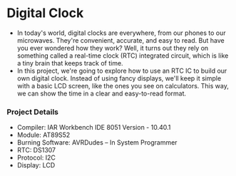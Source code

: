 # Digital Clock
- In today's world, digital clocks are everywhere, from our phones to our microwaves. They're convenient, accurate, and easy to read. But have you ever wondered how they work? Well, it turns out they rely on something called a real-time clock (RTC) integrated circuit, which is like a tiny brain that keeps track of time. 
- In this project, we're going to explore how to use an RTC IC to build our own digital clock. Instead of using fancy displays, we'll keep it simple with a basic LCD screen, like the ones you see on calculators. This way, we can show the time in a clear and easy-to-read format.

### Project Details
- Compiler: IAR Workbench IDE 8051 Version - 10.40.1
- Module: AT89S52
- Burning Software: AVRDudes – In System Programmer
- RTC: DS1307
- Protocol: I2C
- Display: LCD


